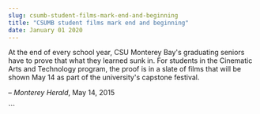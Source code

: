 ```yaml
---
slug: csumb-student-films-mark-end-and-beginning
title: "CSUMB student films mark end and beginning"
date: January 01 2020
---
```


 
<p>
  At the end of every school year, CSU Monterey Bay's graduating seniors have to
  prove that what they learned sunk in. For students in the Cinematic Arts and
  Technology program, the proof is in a slate of films that will be shown May 14
  as part of the university's capstone festival.
</p>
<p>– <em>Monterey Herald</em>, May 14, 2015</p>
```
